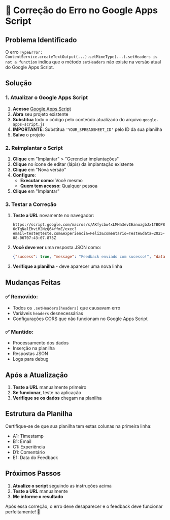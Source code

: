 # 🔧 Correção do Erro no Google Apps Script

## Problema Identificado
O erro `TypeError: ContentService.createTextOutput(...).setMimeType(...).setHeaders is not a function` indica que o método `setHeaders` não existe na versão atual do Google Apps Script.

## Solução

### 1. Atualizar o Google Apps Script

1. **Acesse** [Google Apps Script](https://script.google.com)
2. **Abra** seu projeto existente
3. **Substitua** todo o código pelo conteúdo atualizado do arquivo `google-apps-script.js`
4. **IMPORTANTE**: Substitua `'YOUR_SPREADSHEET_ID'` pelo ID da sua planilha
5. **Salve** o projeto

### 2. Reimplantar o Script

1. **Clique** em "Implantar" > "Gerenciar implantações"
2. **Clique** no ícone de editar (lápis) da implantação existente
3. **Clique** em "Nova versão"
4. **Configure**:
   - **Executar como**: Você mesmo
   - **Quem tem acesso**: Qualquer pessoa
5. **Clique** em "Implantar"

### 3. Testar a Correção

1. **Teste a URL** novamente no navegador:
   ```
   https://script.google.com/macros/s/AKfycbw4xLMHa3evIEanuagbJx1TBQP8A2KJtN9SlHydyxpwe-6oTqNalEhviM2NzQ64ffmE/exec?email=teste@teste.com&experiencia=Feliz&comentario=Teste&data=2025-08-06T07:43:07.875Z
   ```

2. **Você deve ver** uma resposta JSON como:
   ```json
   {"success": true, "message": "Feedback enviado com sucesso!", "data": [...]}
   ```

3. **Verifique a planilha** - deve aparecer uma nova linha

## Mudanças Feitas

### ✅ Removido:
- Todos os `.setHeaders(headers)` que causavam erro
- Variáveis `headers` desnecessárias
- Configurações CORS que não funcionam no Google Apps Script

### ✅ Mantido:
- Processamento dos dados
- Inserção na planilha
- Respostas JSON
- Logs para debug

## Após a Atualização

1. **Teste a URL** manualmente primeiro
2. **Se funcionar**, teste na aplicação
3. **Verifique se os dados** chegam na planilha

## Estrutura da Planilha

Certifique-se de que sua planilha tem estas colunas na primeira linha:
- A1: Timestamp
- B1: Email
- C1: Experiência
- D1: Comentário
- E1: Data do Feedback

## Próximos Passos

1. **Atualize o script** seguindo as instruções acima
2. **Teste a URL** manualmente
3. **Me informe o resultado**

Após essa correção, o erro deve desaparecer e o feedback deve funcionar perfeitamente! 🎉 
